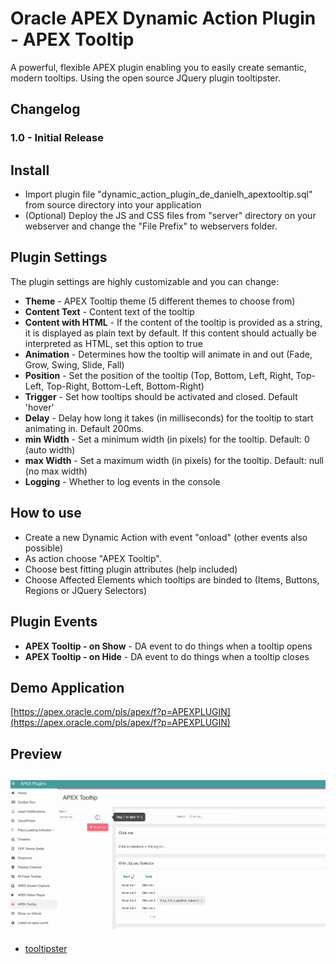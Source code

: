 # Oracle APEX Dynamic Action Plugin - APEX Tooltip
A powerful, flexible APEX plugin enabling you to easily create semantic, modern tooltips. Using the open source JQuery plugin tooltipster.

## Changelog
### 1.0 - Initial Release

## Install
- Import plugin file "dynamic_action_plugin_de_danielh_apextooltip.sql" from source directory into your application
- (Optional) Deploy the JS and CSS files from "server" directory on your webserver and change the "File Prefix" to webservers folder.

## Plugin Settings
The plugin settings are highly customizable and you can change:
- **Theme** - APEX Tooltip theme (5 different themes to choose from)
- **Content Text** - Content text of the tooltip
- **Content with HTML** - If the content of the tooltip is provided as a string, it is displayed as plain text by default. If this content should actually be interpreted as HTML, set this option to true
- **Animation** - Determines how the tooltip will animate in and out (Fade, Grow, Swing, Slide, Fall)
- **Position** - Set the position of the tooltip (Top, Bottom, Left, Right, Top-Left, Top-Right, Bottom-Left, Bottom-Right)
- **Trigger** - Set how tooltips should be activated and closed. Default 'hover'
- **Delay** - Delay how long it takes (in milliseconds) for the tooltip to start animating in. Default 200ms.
- **min Width** - Set a minimum width (in pixels) for the tooltip. Default: 0 (auto width)
- **max Width** - Set a maximum width (in pixels) for the tooltip. Default: null (no max width)
- **Logging** - Whether to log events in the console

## How to use
- Create a new Dynamic Action with event "onload" (other events also possible)
- As action choose "APEX Tooltip".
- Choose best fitting plugin attributes (help included)
- Choose Affected Elements which tooltips are binded to (Items, Buttons, Regions or JQuery Selectors)

## Plugin Events
- **APEX Tooltip - on Show** - DA event to do things when a tooltip opens
- **APEX Tooltip - on Hide** - DA event to do things when a tooltip closes

## Demo Application
[https://apex.oracle.com/pls/apex/f?p=APEXPLUGIN](https://apex.oracle.com/pls/apex/f?p=APEXPLUGIN)

## Preview
## ![](https://github.com/Dani3lSun/apex-plugin-apextooltip/blob/master/preview.gif)
- [tooltipster](https://github.com/iamceege/tooltipster)
